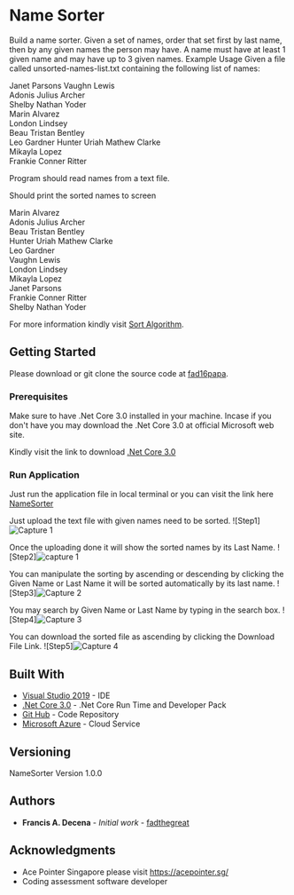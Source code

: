 # Name Sorter

Build a name sorter. Given a set of names, order that set first by last name, then by any given names the person may have. A name must have at least 1 given name and may have up to 3 given names. Example Usage Given a file called unsorted-names-list.txt containing the following list of names: 

Janet Parsons  Vaughn Lewis  
Adonis Julius Archer  
Shelby Nathan Yoder  
Marin Alvarez  
London Lindsey  
Beau Tristan 
Bentley  
Leo Gardner 
Hunter Uriah 
Mathew Clarke  
Mikayla Lopez  
Frankie Conner Ritter 
 
Program should read names from a text file. 
 
Should print the sorted names to screen 
 
Marin Alvarez  
Adonis Julius Archer  
Beau Tristan Bentley  
Hunter Uriah Mathew Clarke  
Leo Gardner  
Vaughn Lewis  
London Lindsey  
Mikayla Lopez  
Janet Parsons  
Frankie Conner 
Ritter  
Shelby Nathan Yoder 

For more information kindly visit [Sort Algorithm](https://en.wikipedia.org/wiki/Sorting_algorithm#:~:text=In%20computer%20science%2C%20a%20sorting,numerical%20order%20and%20lexicographical%20order.).

## Getting Started

Please download or git clone the source code at [fad16papa](https://github.com/fad16papa/NameSorter).

### Prerequisites

Make sure to have .Net Core 3.0 installed in your machine. 
Incase if you don't have you may download the .Net Core 3.0 at official Microsoft web site. 

Kindly visit the link to download [.Net Core 3.0](https://dotnet.microsoft.com/download/dotnet-core/3.0)

### Run Application 

Just run the application file in local terminal or you can visit the link here [NameSorter](https://namesorter20200816224622.azurewebsites.net/)

Just upload the text file with given names need to be sorted. 
![Step1]![Capture 1](https://user-images.githubusercontent.com/13810195/90330588-782b6680-dfe0-11ea-89f8-50e2bf1a2706.PNG)

Once the uploading done it will show the sorted names by its Last Name.
![Step2]![capture 1](https://user-images.githubusercontent.com/13810195/90351539-16680c80-e073-11ea-94c9-955e55303b37.PNG)

You can manipulate the sorting by ascending or descending by clicking the Given Name or Last Name it will be sorted automatically by its last name.
![Step3]![Capture 2](https://user-images.githubusercontent.com/13810195/90351607-50d1a980-e073-11ea-95f2-a78578ec3d2d.PNG)

You may search by Given Name or Last Name by typing in the search box.
![Step4]![Capture 3](https://user-images.githubusercontent.com/13810195/90351674-81194800-e073-11ea-9eeb-0bf743eb37f7.PNG)

You can download the sorted file as ascending by clicking the Download File Link.
![Step5]![Capture 4](https://user-images.githubusercontent.com/13810195/90351742-b9208b00-e073-11ea-9290-2dab4a1ae88f.PNG)

## Built With

* [Visual Studio 2019](https://visualstudio.microsoft.com/vs/) - IDE 
* [.Net Core 3.0](https://dotnet.microsoft.com/download/dotnet-core/3.0) - .Net Core Run Time and Developer Pack
* [Git Hub](https://github.com/fad16papa/NameSorter) - Code Repository
* [Microsoft Azure](https://azure.microsoft.com/en-us/) - Cloud Service

## Versioning

NameSorter Version 1.0.0

## Authors

* **Francis A. Decena** - *Initial work* - [fadthegreat](https://github.com/fad16papa)


## Acknowledgments

* Ace Pointer Singapore please visit https://acepointer.sg/
* Coding assessment software developer
